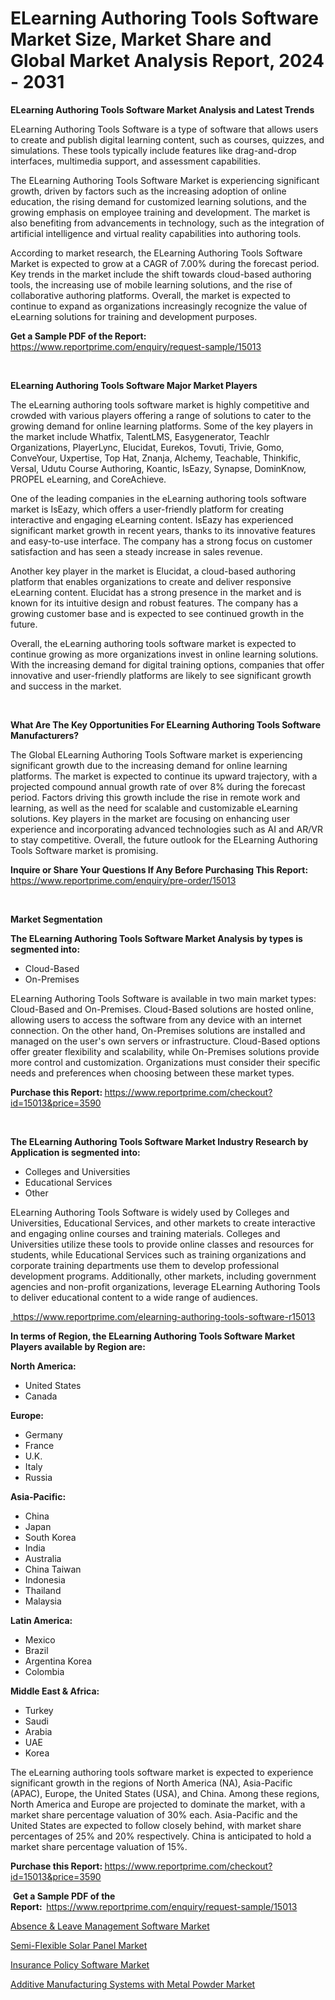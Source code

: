 <p><h1>ELearning Authoring Tools Software Market Size, Market Share and Global Market Analysis Report, 2024 - 2031</h1></p><p><strong>ELearning Authoring Tools Software Market Analysis and Latest Trends</strong></p>
<p><p>ELearning Authoring Tools Software is a type of software that allows users to create and publish digital learning content, such as courses, quizzes, and simulations. These tools typically include features like drag-and-drop interfaces, multimedia support, and assessment capabilities.</p><p>The ELearning Authoring Tools Software Market is experiencing significant growth, driven by factors such as the increasing adoption of online education, the rising demand for customized learning solutions, and the growing emphasis on employee training and development. The market is also benefiting from advancements in technology, such as the integration of artificial intelligence and virtual reality capabilities into authoring tools.</p><p>According to market research, the ELearning Authoring Tools Software Market is expected to grow at a CAGR of 7.00% during the forecast period. Key trends in the market include the shift towards cloud-based authoring tools, the increasing use of mobile learning solutions, and the rise of collaborative authoring platforms. Overall, the market is expected to continue to expand as organizations increasingly recognize the value of eLearning solutions for training and development purposes.</p></p>
<p><strong>Get a Sample PDF of the Report:&nbsp;</strong> <a href="https://www.reportprime.com/enquiry/request-sample/15013">https://www.reportprime.com/enquiry/request-sample/15013</a></p>
<p>&nbsp;</p>
<p><strong>ELearning Authoring Tools Software Major Market Players</strong></p>
<p><p>The eLearning authoring tools software market is highly competitive and crowded with various players offering a range of solutions to cater to the growing demand for online learning platforms. Some of the key players in the market include Whatfix, TalentLMS, Easygenerator, Teachlr Organizations, PlayerLync, Elucidat, Eurekos, Tovuti, Trivie, Gomo, ConveYour, Uxpertise, Top Hat, Znanja, Alchemy, Teachable, Thinkific, Versal, Udutu Course Authoring, Koantic, IsEazy, Synapse, DominKnow, PROPEL eLearning, and CoreAchieve.</p><p>One of the leading companies in the eLearning authoring tools software market is IsEazy, which offers a user-friendly platform for creating interactive and engaging eLearning content. IsEazy has experienced significant market growth in recent years, thanks to its innovative features and easy-to-use interface. The company has a strong focus on customer satisfaction and has seen a steady increase in sales revenue.</p><p>Another key player in the market is Elucidat, a cloud-based authoring platform that enables organizations to create and deliver responsive eLearning content. Elucidat has a strong presence in the market and is known for its intuitive design and robust features. The company has a growing customer base and is expected to see continued growth in the future.</p><p>Overall, the eLearning authoring tools software market is expected to continue growing as more organizations invest in online learning solutions. With the increasing demand for digital training options, companies that offer innovative and user-friendly platforms are likely to see significant growth and success in the market.</p></p>
<p>&nbsp;</p>
<p><strong>What Are The Key Opportunities For ELearning Authoring Tools Software Manufacturers?</strong></p>
<p><p>The Global ELearning Authoring Tools Software market is experiencing significant growth due to the increasing demand for online learning platforms. The market is expected to continue its upward trajectory, with a projected compound annual growth rate of over 8% during the forecast period. Factors driving this growth include the rise in remote work and learning, as well as the need for scalable and customizable eLearning solutions. Key players in the market are focusing on enhancing user experience and incorporating advanced technologies such as AI and AR/VR to stay competitive. Overall, the future outlook for the ELearning Authoring Tools Software market is promising.</p></p>
<p><strong>Inquire or Share Your Questions If Any Before Purchasing This Report:</strong> <a href="https://www.reportprime.com/enquiry/pre-order/15013">https://www.reportprime.com/enquiry/pre-order/15013</a></p>
<p>&nbsp;</p>
<p><strong>Market Segmentation</strong></p>
<p><strong>The ELearning Authoring Tools Software Market Analysis by types is segmented into:</strong></p>
<p><ul><li>Cloud-Based</li><li>On-Premises</li></ul></p>
<p><p>ELearning Authoring Tools Software is available in two main market types: Cloud-Based and On-Premises. Cloud-Based solutions are hosted online, allowing users to access the software from any device with an internet connection. On the other hand, On-Premises solutions are installed and managed on the user's own servers or infrastructure. Cloud-Based options offer greater flexibility and scalability, while On-Premises solutions provide more control and customization. Organizations must consider their specific needs and preferences when choosing between these market types.</p></p>
<p><strong>Purchase this Report:&nbsp;</strong><a href="https://www.reportprime.com/checkout?id=15013&price=3590">https://www.reportprime.com/checkout?id=15013&price=3590</a></p>
<p>&nbsp;</p>
<p><strong>The ELearning Authoring Tools Software Market Industry Research by Application is segmented into:</strong></p>
<p><ul><li>Colleges and Universities</li><li>Educational Services</li><li>Other</li></ul></p>
<p><p>ELearning Authoring Tools Software is widely used by Colleges and Universities, Educational Services, and other markets to create interactive and engaging online courses and training materials. Colleges and Universities utilize these tools to provide online classes and resources for students, while Educational Services such as training organizations and corporate training departments use them to develop professional development programs. Additionally, other markets, including government agencies and non-profit organizations, leverage ELearning Authoring Tools to deliver educational content to a wide range of audiences.</p></p>
<p><a href="https://www.reportprime.com/elearning-authoring-tools-software-r15013">&nbsp;https://www.reportprime.com/elearning-authoring-tools-software-r15013</a></p>
<p><strong>In terms of Region, the ELearning Authoring Tools Software Market Players available by Region are:</strong></p>
<p>
    <p> <strong> North America: </strong>
        <ul>
            <li>United States</li>
            <li>Canada</li>
        </ul>
        </p> 
    <p> <strong> Europe: </strong>
        <ul>
            <li>Germany</li>
            <li>France</li>
            <li>U.K.</li>
            <li>Italy</li>
            <li>Russia</li>
        </ul>
        </p> 
    <p> <strong> Asia-Pacific: </strong>
        <ul>
            <li>China</li>
            <li>Japan</li>
            <li>South Korea</li>
            <li>India</li>
            <li>Australia</li>
            <li>China Taiwan</li>
            <li>Indonesia</li>
            <li>Thailand</li>
            <li>Malaysia</li>
        </ul>
        </p> 
    <p> <strong> Latin America: </strong>
        <ul>
            <li>Mexico</li>
            <li>Brazil</li>
            <li>Argentina Korea</li>
            <li>Colombia</li>
        </ul>
        </p> 
    <p> <strong> Middle East & Africa: </strong>
        <ul>
            <li>Turkey</li>
            <li>Saudi</li>
            <li>Arabia</li>
            <li>UAE</li>
            <li>Korea</li>
        </ul>
    </p>
    </p>
<p><p>The eLearning authoring tools software market is expected to experience significant growth in the regions of North America (NA), Asia-Pacific (APAC), Europe, the United States (USA), and China. Among these regions, North America and Europe are projected to dominate the market, with a market share percentage valuation of 30% each. Asia-Pacific and the United States are expected to follow closely behind, with market share percentages of 25% and 20% respectively. China is anticipated to hold a market share percentage valuation of 15%.</p></p>
<p><strong>Purchase this Report: </strong><a href="https://www.reportprime.com/checkout?id=15013&price=3590">https://www.reportprime.com/checkout?id=15013&price=3590</a></p>
<p>&nbsp;<strong>Get a Sample PDF of the Report:&nbsp;&nbsp;</strong><a href="https://www.reportprime.com/enquiry/request-sample/15013">https://www.reportprime.com/enquiry/request-sample/15013</a></p>
<p><strong></strong></p>
<p><p><a href="https://github.com/khadijahesham19/Market-Research-Report-List-1/blob/main/absence-leave-management-software-market.md">Absence & Leave Management Software Market</a></p><p><a href="https://www.linkedin.com/pulse/global-semi-flexible-solar-panel-market-share-growth-opportunities-tah0f">Semi-Flexible Solar Panel Market</a></p><p><a href="https://github.com/suitykhatun12/Market-Research-Report-List-1/blob/main/insurance-policy-software-market.md">Insurance Policy Software Market</a></p><p><a href="https://www.linkedin.com/pulse/additive-manufacturing-systems-metal-powder-market-segmentation-zwgvc">Additive Manufacturing Systems with Metal Powder Market</a></p></p>